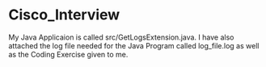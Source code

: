 # Cisco_Interview

My Java Applicaion is called src/GetLogsExtension.java. I have also attached the log file needed for the Java Program called log_file.log as well as the Coding Exercise given to me.
